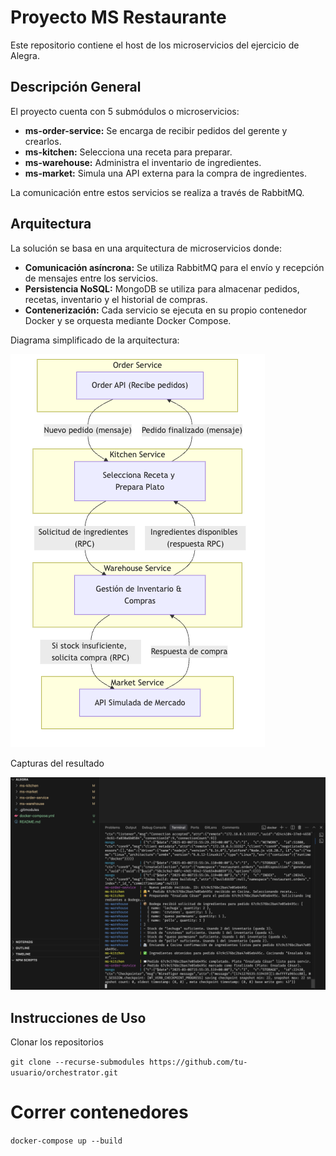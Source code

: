 # Proyecto MS Restaurante

Este repositorio contiene el host de los microservicios del ejercicio de Alegra.

## Descripción General

El proyecto cuenta con 5 submódulos o microservicios:

- **ms-order-service:** Se encarga de recibir pedidos del gerente y crearlos.
- **ms-kitchen:** Selecciona una receta para preparar.
- **ms-warehouse:** Administra el inventario de ingredientes.
- **ms-market:** Simula una API externa para la compra de ingredientes.

La comunicación entre estos servicios se realiza a través de RabbitMQ.

## Arquitectura

La solución se basa en una arquitectura de microservicios donde:

- **Comunicación asíncrona:** Se utiliza RabbitMQ para el envío y recepción de mensajes entre los servicios.
- **Persistencia NoSQL:** MongoDB se utiliza para almacenar pedidos, recetas, inventario y el historial de compras.
- **Contenerización:** Cada servicio se ejecuta en su propio contenedor Docker y se orquesta mediante Docker Compose.

Diagrama simplificado de la arquitectura:

![image](docs/image.png)

Capturas del resultado

![image](docs/code.png)


## Instrucciones de Uso

Clonar los repositorios 

``git clone --recurse-submodules https://github.com/tu-usuario/orchestrator.git``


# Correr contenedores

``docker-compose up --build``
